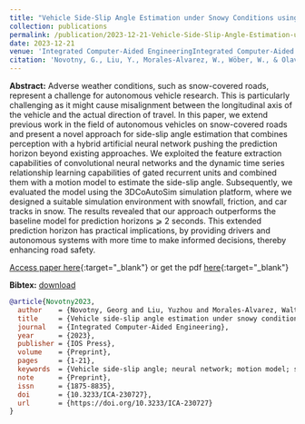 ```yaml
---
title: "Vehicle Side-Slip Angle Estimation under Snowy Conditions using Machine Learning"
collection: publications
permalink: /publication/2023-12-21-Vehicle-Side-Slip-Angle-Estimation-under-Snowy-Conditions-using-Machine-Learning
date: 2023-12-21
venue: 'Integrated Computer-Aided EngineeringIntegrated Computer-Aided Engineering'
citation: 'Novotny, G., Liu, Y., Morales-Alvarez, W., Wöber, W., & Olaverri-Monreal, C. (2023). Vehicle side-slip angle estimation under snowy conditions using machine learning. Integrated Computer-Aided Engineering, Preprint, 1–21. https://doi.org/10.3233/ICA-230727'
---
```


__Abstract:__ Adverse weather conditions, such as snow-covered roads, represent a challenge for autonomous vehicle research. This is particularly challenging as it might cause misalignment between the longitudinal axis of the vehicle and the actual direction of travel. In this paper, we extend previous work in the field of autonomous vehicles on snow-covered roads and present a novel approach for side-slip angle estimation that combines perception with a hybrid artificial neural network pushing the prediction horizon beyond existing approaches. We exploited the feature extraction capabilities of convolutional neural networks and the dynamic time series relationship learning capabilities of gated recurrent units and combined them with a motion model to estimate the side-slip angle. Subsequently, we evaluated the model using the 3DCoAutoSim simulation platform, where we designed a suitable simulation environment with snowfall, friction, and car tracks in snow. The results revealed that our approach outperforms the baseline model for prediction horizons ⩾ 2 seconds. This extended prediction horizon has practical implications, by providing drivers and autonomous systems with more time to make informed decisions, thereby enhancing road safety.

[Access paper here](https://doi.org/10.3233/ICA-230727){:target="_blank"} or get the pdf [here](https://novog93.github.io/files/paper/Vehicle_Side_Slip_Angle_Estimation_Under_Snowy_Conditions_Using_Machine_Learning.pdf){:target="_blank"}

__Bibtex:__ [download](https://novog93.github.io/files/bib/Novotny2023a.bib)

```bibtex
@article{Novotny2023,
  author    = {Novotny, Georg and Liu, Yuzhou and Morales-Alvarez, Walter and W{\"o}ber, Wilfried and Olaverri-Monreal, Cristina},
  title     = {Vehicle side-slip angle estimation under snowy conditions using machine learning},
  journal   = {Integrated Computer-Aided Engineering},
  year      = {2023},
  publisher = {IOS Press},
  volume    = {Preprint},
  pages     = {1-21},
  keywords  = {Vehicle side-slip angle; neural network; motion model; snow},
  note      = {Preprint},
  issn      = {1875-8835},
  doi       = {10.3233/ICA-230727},
  url       = {https://doi.org/10.3233/ICA-230727}
}
```